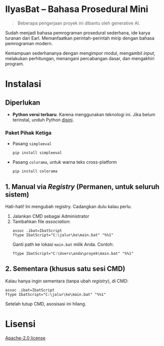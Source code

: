 # IlyasBat – Bahasa Prosedural Mini

> Beberapa pengerjaan proyek ini dibantu oleh generative AI.

Sudah menjadi bahasa pemrograman prosedural sederhana, ide karya turanan dari Earl. Memanfaatkan perintah-perintah mirip dengan bahasa pemrograman modern.

Kemampuan sederhananya dengan mengimpor modul, mengambil _input_, melakukan perhitungan, menangani percabangan dasar, dan mengakhiri program.

# Instalasi
## Diperlukan
- **Python versi terbaru**. Karena menggunakan teknologi ini. Jika belum terinstal, unduh Python [disini](https://www.python.org/downloads/).

### Paket Pihak Ketiga
- Pasang `simpleeval`
  ```
  pip install simpleeval
  ```
- Pasang `colorama`, untuk warna teks cross-platform
  ```
  pip install colorama
  ```

## 1. Manual via _Registry_ (Permanen, untuk seluruh sistem)
Hati-hati! Ini mengubah registry. Cadangkan dulu kalau perlu.
1. Jalankan CMD sebagai Administrator
2. Tambahkan file _association_:
   ```
   assoc .ibat=IbatScript
   ftype IbatScript="C:\jalur\ke\main.bat" "%%1"
   ```
   Ganti path ke lokasi `main.bat` milik Anda. Contoh:
   ```
   ftype IbatScript="C:\Users\anda\proyek\main.bat" "%%1"
   ```
## 2. Sementara (khusus satu sesi CMD)
Kalau hanya ingin sementara (tanpa ubah _registry_), di CMD:
```
assoc .ibat=IbatScript
ftype IbatScript="C:\jalur\ke\main.bat" "%%1"
```
Setelah tutup CMD, asosisasi ini hilang.

# Lisensi
[Apache-2.0 license](https://github.com/aflacake/ilyasbat-lang/blob/main/LICENSE)

